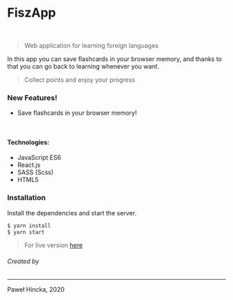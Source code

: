 # FiszApp
<br/>

> Web application for learning foreign languages

In this app you can save flashcards in your browser memory, 
and thanks to that you can go back to learning whenever you want.

> Collect points and enjoy your progress

### New Features!
  - Save flashcards in your browser memory!
  
<br>

#### Technologies:
  - JavaScript ES6
  - React.js
  - SASS (Scss)
  - HTML5


### Installation

Install the dependencies and start the server.

```sh
$ yarn install
$ yarn start
```
> For live version <a href="https://fiszapp.netlify.com/">here</a>

###### Created by
----
Paweł Hincka, 2020
